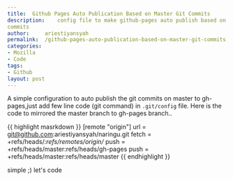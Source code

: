 ```yaml
---
title: 	Github Pages Auto Publication Based on Master Git Commits
description: 	config file to make github-pages auto publish based on the master
commits
author: 	ariestiyansyah
permalink:  /github-pages-auto-publication-based-on-master-git-commits
categories:
- Mozilla
- Code
tags:
- Github
layout: post
---
```


A simple configuration to auto publish the git commits on master to
gh-pages,just add few line code (git command) in `.git/config` file. Here is
the code to mirrored the master branch to gh-pages branch..

{{ highlight masrkdown }}
[remote "origin"]
    url = git@github.com:ariestiyansyah/naringu.git
    fetch = +refs/heads/*:refs/remotes/origin/*
    push = +refs/heads/master:refs/heads/gh-pages
    push = +refs/heads/master:refs/heads/master
{{ endhighlight }}

simple ;) let's code
